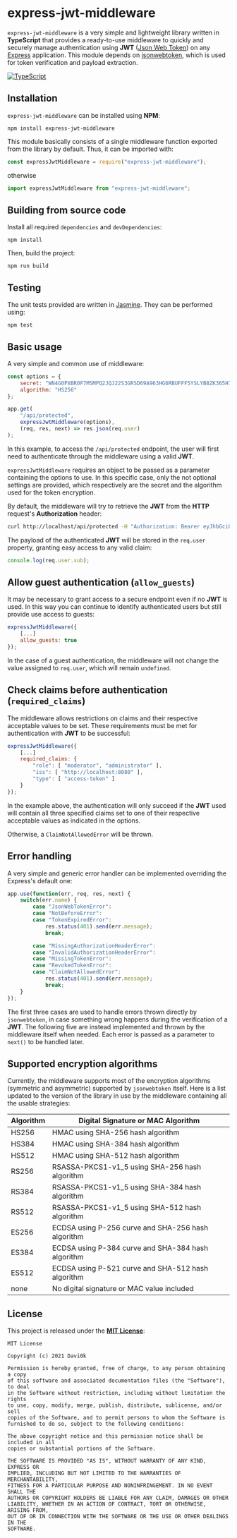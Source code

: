 # express-jwt-middleware

`express-jwt-middleware` is a very simple and lightweight library written in **TypeScript** that provides a ready-to-use middleware to quickly and securely manage authentication using **JWT** ([Json Web Token](https://jwt.io/)) on any [Express](https://expressjs.com/it/) application. This module depends on [jsonwebtoken](https://github.com/auth0/node-jsonwebtoken), which is used for token verification and payload extraction. 

[![TypeScript](https://badges.frapsoft.com/typescript/code/typescript-125x28.png?v=101)](https://www.typescriptlang.org/)

## Installation

`express-jwt-middleware` can be installed using **NPM**:

```shell
npm install express-jwt-middleware
```

This module basically consists of a single middleware function exported from the library by default. Thus, it can be imported with:

```javascript
const expressJwtMiddleware = require("express-jwt-middleware");
```

otherwise

```typescript
import expressJwtMiddleware from "express-jwt-middleware";
```

## Building from source code

Install all required `dependencies` and `devDependencies`:

```shell
npm install
```

Then, build the project:

```shell
npm run build
```

## Testing

The unit tests provided are written in [Jasmine](https://jasmine.github.io/). They can be performed using:

```shell
npm test
```

## Basic usage

A very simple and common use of middleware:

```javascript
const options = { 
    secret: "WN4G0PXBR0F7MSMPQ2JQJ22S3GRSD69A963HG6RBUFFF5YSLYB8ZK365H7MXGI8E", 
    algorithm: "HS256" 
};

app.get(
    "/api/protected",
    expressJwtMiddleware(options),
    (req, res, next) => res.json(req.user)
);
```

In this example, to access the `/api/protected` endpoint, the user will first need to authenticate through the middleware using a valid **JWT**. 

`expressJwtMiddleware` requires an object to be passed as a parameter containing the options to use. In this specific case, only the not optional settings are provided, which respectively are the secret and the algorithm used for the token encryption.

By default, the middleware will try to retrieve the **JWT** from the **HTTP** request's **Authorization** header:

```bash
curl http://localhost/api/protected -H "Authorization: Bearer eyJhbGciOiJIUzI1NiIsInR5cCI6IkpXVCJ9.eyJpYXQiOjE2MzM5NzAzNDh9.DvIzqlKXMQQjmB5zPlKLgs83VeHo6nR-ISIO2wYyGV0"
```

The payload of the authenticated **JWT** will be stored in the `req.user` property, granting easy access to any valid claim:

```javascript
console.log(req.user.sub);
```

## Allow guest authentication (`allow_guests`)

It may be necessary to grant access to a secure endpoint even if no **JWT** is used. In this way you can continue to identify authenticated users but still provide use access to guests:

```javascript
expressJwtMiddleware({ 
    [...]
    allow_guests: true 
});
```

In the case of a guest authentication, the middleware will not change the value assigned to `req.user`, which will remain `undefined`.

## Check claims before authentication (`required_claims`)

The middleware allows restrictions on claims and their respective acceptable values to be set. These requirements must be met for authentication with **JWT** to be successful:

```javascript
expressJwtMiddleware({ 
    [...]
    required_claims: {
        "role": [ "moderator", "administrator" ],
        "iss": [ "http://localhost:8080" ],
        "type": [ "access-token" ]
    } 
});
```

In the example above, the authentication will only succeed if the **JWT** used will contain all three specified claims set to one of their respective acceptable values as indicated in the options. 

Otherwise, a `ClaimNotAllowedError` will be thrown.

## Error handling

A very simple and generic error handler can be implemented overriding the Express's default one:

```javascript
app.use(function(err, req, res, next) {
    switch(err.name) {
        case "JsonWebTokenError":
        case "NotBeforeError":
        case "TokenExpiredError":
            res.status(401).send(err.message);
            break;

        case "MissingAuthorizationHeaderError":
        case "InvalidAuthorizationHeaderError":
        case "MissingTokenError":
        case "RevokedTokenError":
        case "ClaimNotAllowedError":
            res.status(401).send(err.message);
            break;
    }
});
```
The first three cases are used to handle errors thrown directly by `jsonwebtoken`, in case something wrong happens during the verification of a **JWT**. The following five are instead implemented and thrown by the middleware itself when needed. Each error is passed as a parameter to `next()` to be handled later.

## Supported encryption algorithms

Currently, the middleware supports most of the encryption algorithms (symmetric and asymmetric) supported by `jsonwebtoken` itself. Here is a list updated to the version of the library in use by the middleware containing all the usable strategies:

Algorithm | Digital Signature or MAC Algorithm
----------------|----------------------------
HS256 | HMAC using SHA-256 hash algorithm
HS384 | HMAC using SHA-384 hash algorithm
HS512 | HMAC using SHA-512 hash algorithm
RS256 | RSASSA-PKCS1-v1_5 using SHA-256 hash algorithm
RS384 | RSASSA-PKCS1-v1_5 using SHA-384 hash algorithm
RS512 | RSASSA-PKCS1-v1_5 using SHA-512 hash algorithm
ES256 | ECDSA using P-256 curve and SHA-256 hash algorithm
ES384 | ECDSA using P-384 curve and SHA-384 hash algorithm
ES512 | ECDSA using P-521 curve and SHA-512 hash algorithm
none | No digital signature or MAC value included

## License 

This project is released under the [**MIT License**](https://opensource.org/licenses/MIT):

```
MIT License

Copyright (c) 2021 Davi0k

Permission is hereby granted, free of charge, to any person obtaining a copy
of this software and associated documentation files (the "Software"), to deal
in the Software without restriction, including without limitation the rights
to use, copy, modify, merge, publish, distribute, sublicense, and/or sell
copies of the Software, and to permit persons to whom the Software is
furnished to do so, subject to the following conditions:

The above copyright notice and this permission notice shall be included in all
copies or substantial portions of the Software.

THE SOFTWARE IS PROVIDED "AS IS", WITHOUT WARRANTY OF ANY KIND, EXPRESS OR
IMPLIED, INCLUDING BUT NOT LIMITED TO THE WARRANTIES OF MERCHANTABILITY,
FITNESS FOR A PARTICULAR PURPOSE AND NONINFRINGEMENT. IN NO EVENT SHALL THE
AUTHORS OR COPYRIGHT HOLDERS BE LIABLE FOR ANY CLAIM, DAMAGES OR OTHER
LIABILITY, WHETHER IN AN ACTION OF CONTRACT, TORT OR OTHERWISE, ARISING FROM,
OUT OF OR IN CONNECTION WITH THE SOFTWARE OR THE USE OR OTHER DEALINGS IN THE
SOFTWARE.
```